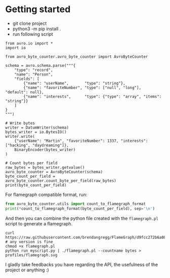 # Getting started

- git clone project
- python3 -m pip install .
- run following script
```python3
from avro.io import *
import io

from avro_byte_counter.avro_byte_counter import AvroByteCounter

schema = avro.schema.parse("""{
    "type": "record",
    "name": "Person",
    "fields": [
        {"name": "userName",       "type": "string"},
        {"name": "favoriteNumber", "type": ["null", "long"], "default": null},
        {"name": "interests",      "type": {"type": "array", "items": "string"}}
    ]
}
""")

# Write bytes
writer = DatumWriter(schema)
bytes_writer = io.BytesIO()
writer.write(
    {"userName": "Martin", "favoriteNumber": 1337, "interests": ["hacking", "daydreaming"]},
    BinaryEncoder(bytes_writer)
)

# Count bytes per field
raw_bytes = bytes_writer.getvalue()
avro_byte_counter = AvroByteCounter(schema)
byte_count_per_field = avro_byte_counter.count_byte_per_field(raw_bytes)
print(byte_count_per_field)
```

For flamegraph compatible format, run:

```python
from avro_byte_counter.utils import count_to_flamegraph_format
print(*count_to_flamegraph_format(byte_count_per_field), sep='\n')
```

And then you can combine the python file created with the `flamegraph.pl` script to generate a flamegraph.


```shell
curl https://raw.githubusercontent.com/brendangregg/FlameGraph/d9fcc272b6a08c3e3e5b7919040f0ab5f8952d65/flamegraph.pl # any version is fine
chmod +x flamegraph.pl
python run myscript.py | ./flamegraph.pl --countname bytes > profiles/flamegraph.svg 
```

I gladly take feedbacks you have regarding the API, the usefulness of the project or anything :)
